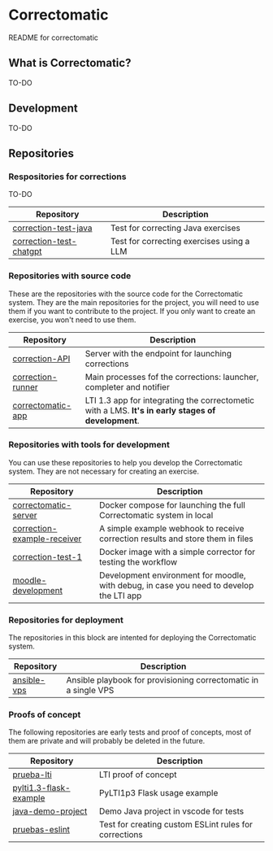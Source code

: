# Correctomatic

README for correctomatic

## What is Correctomatic?

TO-DO


## Development

TO-DO


## Repositories


### Respositories for corrections

TO-DO

| Repository 	| Description 	|
|------------	|-------------  |
| [correction-test-java](https://github.com/correctomatic/correction-test-java) | Test for correcting Java exercises |
| [correction-test-chatgpt](https://github.com/correctomatic/correction-test-chatgpt) 	|  Test for correcting exercises using a LLM	|


### Repositories with source code

These are the repositories with the source code for the Correctomatic system. They are the main repositories for the project,
you will need to use them if you want to contribute to the project. If you only want to create an exercise, you won't need to use them.

| Repository 	| Description 	|
|------------	|-------------  |
| [correction-API](https://github.com/correctomatic/correction-API) | Server with the endpoint for launching corrections |
| [correction-runner](https://github.com/correctomatic/correction-runner)	| Main processes fof the corrections: launcher, completer and notifier 	|
| [correctomatic-app](https://github.com/correctomatic/correctomatic-app)	| LTI 1.3 app for integrating the correctometic with a LMS. **It's in early stages of development**. 	|


### Repositories with tools for development

You can use these repositories to help you develop the Correctomatic system. They are not necessary for creating an exercise.


| Repository 	| Description 	|
|------------	|-------------  |
| [correctomatic-server](https://github.com/correctomatic/correctomatic-server) | Docker compose for launching the full Correctomatic system in local |
| [correction-example-receiver](https://github.com/correctomatic/correction-example-receiver) | A simple example webhook to receive correction results and store them in files 	|
| [correction-test-1](https://github.com/correctomatic/correction-test-1)	| Docker image with a simple corrector for testing the workflow	|
| [moodle-development](https://github.com/correctomatic/moodle-development)	| Development environment for moodle, with debug, in case you need to develop the LTI app 	|



### Repositories for deployment

The repositories in this block are intented for deploying the Correctomatic system.


| Repository 	| Description 	|
|------------	|-------------  |
| [ansible-vps](https://github.com/correctomatic/) | Ansible playbook for provisioning correctomatic in a single VPS  |


### Proofs of concept

The following repositories are early tests and proof of concepts, most of them are private and will probably be deleted in the future.

| Repository 	| Description 	|
|------------	|-------------  |
| [prueba-lti](https://github.com/correctomatic/prueba-lti) | LTI proof of concept |
| [pylti1.3-flask-example](https://github.com/correctomatic/pylti1.3-flask-example) | PyLTI1p3 Flask usage example 	|
| [java-demo-project](https://github.com/correctomatic/java-demo-project) | Demo Java project in vscode for tests |
| [pruebas-eslint](https://github.com/correctomatic/) | Test for creating custom ESLint rules for corrections 	|
